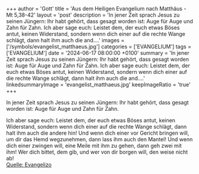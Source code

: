 +++
author = 'Gott'
title = 'Aus dem Heiligen Evangelium nach Matthäus - Mt 5,38-42'
layout = 'post'
description = 'In jener Zeit sprach Jesus zu seinen Jüngern: Ihr habt gehört, dass gesagt worden ist: Auge für Auge und Zahn für Zahn. Ich aber sage euch: Leistet dem, der euch etwas Böses antut, keinen Widerstand, sondern wenn dich einer auf die rechte Wange schlägt, dann halt ihm auch die and....'
images = ['/symbols/evangelist_matthaeus.jpg']
categories = ['EVANGELIUM']
tags = ['EVANGELIUM']
date = '2024-06-17 08:00:00 +0100'
summary = 'In jener Zeit sprach Jesus zu seinen Jüngern: Ihr habt gehört, dass gesagt worden ist: Auge für Auge und Zahn für Zahn. Ich aber sage euch: Leistet dem, der euch etwas Böses antut, keinen Widerstand, sondern wenn dich einer auf die rechte Wange schlägt, dann halt ihm auch die and....'
linkedsummaryImage = 'evangelist_matthaeus.jpg'
keepImageRatio = 'true'
+++
<!--more-->In jener Zeit sprach Jesus zu seinen Jüngern: Ihr habt gehört, dass gesagt worden ist: Auge für Auge und Zahn für Zahn.
Ich aber sage euch: Leistet dem, der euch etwas Böses antut, keinen Widerstand, sondern wenn dich einer auf die rechte Wange schlägt, dann halt ihm auch die andere hin!
Und wenn dich einer vor Gericht bringen will, um dir das Hemd wegzunehmen, dann lass ihm auch den Mantel!
Und wenn dich einer zwingen will, eine Meile mit ihm zu gehen, dann geh zwei mit ihm!
Wer dich bittet, dem gib, und wer von dir borgen will, den weise nicht ab!<br> [Quelle: Evangelizo](https://evangeliumtagfuertag.org/DE/gospel)